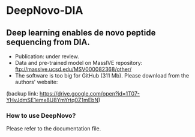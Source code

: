 # DeepNovo-DIA

## Deep learning enables de novo peptide sequencing from DIA.

- Publication: under review.
- Data and pre-trained model on MassIVE repository: ftp://massive.ucsd.edu/MSV000082368/other/
- The software is too big for GitHub (311 Mb). Please download from the authors' website:

(backup link: https://drive.google.com/open?id=1T07-YHvJdmSE1emx8U8YmYrtq0Z1mEbN)

### How to use DeepNovo?

Please refer to the documentation file.
